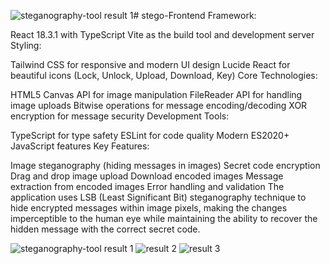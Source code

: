 ![steganography-tool result 1](https://github.com/user-attachments/assets/be7708ef-8967-40dc-a288-b91839c91461)# stego-Frontend Framework:

React 18.3.1 with TypeScript
Vite as the build tool and development server
Styling:

Tailwind CSS for responsive and modern UI design
Lucide React for beautiful icons (Lock, Unlock, Upload, Download, Key)
Core Technologies:

HTML5 Canvas API for image manipulation
FileReader API for handling image uploads
Bitwise operations for message encoding/decoding
XOR encryption for message security
Development Tools:

TypeScript for type safety
ESLint for code quality
Modern ES2020+ JavaScript features
Key Features:

Image steganography (hiding messages in images)
Secret code encryption
Drag and drop image upload
Download encoded images
Message extraction from encoded images
Error handling and validation
The application uses LSB (Least Significant Bit) steganography technique to hide encrypted messages within image pixels, making the changes imperceptible to the human eye while maintaining the ability to recover the hidden message with the correct secret code.

![steganography-tool result 1](https://github.com/user-attachments/assets/4ed163dd-0d4f-48cf-ae48-24c7c44ce5e6)
![result 2](https://github.com/user-attachments/assets/f7f45e44-b9bd-461a-82ca-413b72c88638)
![result 3](https://github.com/user-attachments/assets/eac48f4f-0edd-4bea-8fe9-e713033edbec)



